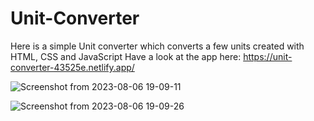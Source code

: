 # Unit-Converter
Here is a simple Unit converter which converts a few units created with HTML, CSS and JavaScript
Have a look at the app here: https://unit-converter-43525e.netlify.app/

![Screenshot from 2023-08-06 19-09-11](https://github.com/mkamran093/Unit-Converter/assets/95133644/112e6414-3827-418a-91da-767727b0c08b)


![Screenshot from 2023-08-06 19-09-26](https://github.com/mkamran093/Unit-Converter/assets/95133644/35b329e0-fe11-4de7-a320-6d41ad26df02)

